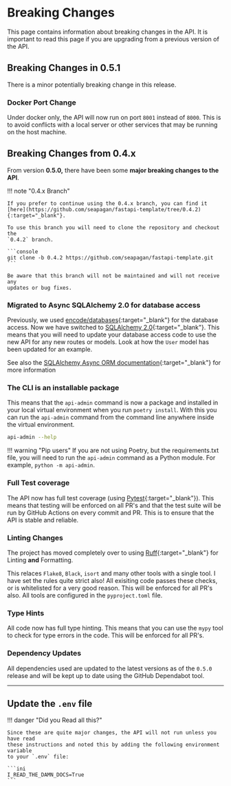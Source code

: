 # Breaking Changes

This page contains information about breaking changes in the API. It is
important to read this page if you are upgrading from a previous version of the
API.

## Breaking Changes in  0.5.1

There is a minor potentially breaking change in this release.

### Docker Port Change

Under docker only, the API will now run on port `8001` instead of `8000`. This
is to avoid conflicts with a local server or other services that may be running
on the host machine.

## Breaking Changes from 0.4.x

From version **0.5.0,** there have been some **major breaking changes to the
API**.

!!! note "0.4.x Branch"

    If you prefer to continue using the 0.4.x branch, you can find it
    [here](https://github.com/seapagan/fastapi-template/tree/0.4.2){:target="_blank"}.

    To use this branch you will need to clone the repository and checkout the
    `0.4.2` branch.

    ```console
    git clone -b 0.4.2 https://github.com/seapagan/fastapi-template.git
    ```

    Be aware that this branch will not be maintained and will not receive any
    updates or bug fixes.

### Migrated to Async SQLAlchemy 2.0 for database access

Previously, we used
[encode/databases](https://www.encode.io/databases/){:target="_blank"} for the
database access. Now we have switched to [SQLAlchemy
2.0](https://www.sqlalchemy.org/){:target="_blank"}. This means that you will
need to update your database access code to use the new API for any new routes
or models. Look at how the `User` model has been updated for an example.

See also the [SQLAlchemy Async ORM
documentation][sqlalchemy-async-orm]{:target="_blank"} for more information

[sqlalchemy-async-orm]:https://docs.sqlalchemy.org/en/20/orm/extensions/asyncio.html#synopsis-orm

### The CLI is an installable package

This means that the `api-admin` command is now a package and installed in your
local virtual environment when you run `poetry install`. With this you can run
the `api-admin` command from the command line anywhere inside the virtual
environment.

```bash
api-admin --help
```

!!! warning "Pip users"
    If you are not using Poetry, but the requirements.txt file, you will need to
    run the `api-admin` command as a Python module. For example, `python -m
    api-admin`.

### Full Test coverage

The API now has full test coverage (using
[Pytest](https://pytest.org){:target="_blank"}). This means that testing will be
enforced on all PR's and that the test suite will be run by GitHub Actions on
every commit and PR. This is to ensure that the API is stable and reliable.

### Linting Changes

The project has moved completely over to using
[Ruff](https://docs.astral.sh/ruff/){:target="_blank"} for Linting
**and** Formatting.

This relaces `Flake8`, `Black`, `isort` and many other tools with a single
tool. I have set the rules quite strict also! All exisiting code passes these
checks, or is whitelisted for a very good reason. This will be enforced for all
PR's also. All tools are configured in the `pyproject.toml` file.

### Type Hints

All code now has full type hinting. This means that you can use the `mypy`
tool to check for type errors in the code. This will be enforced for all PR's.

### Dependency Updates

All dependencies used are updated to the latest versions as of the `0.5.0`
release and will be kept up to date using the GitHub Dependabot tool.

---

## Update the `.env` file

!!! danger "Did you Read all this?"

    Since these are quite major changes, the API will not run unless you have read
    these instructions and noted this by adding the following environment variable
    to your `.env` file:

    ```ini
    I_READ_THE_DAMN_DOCS=True
    ```
